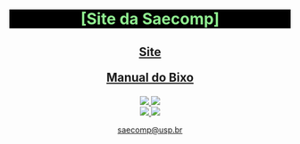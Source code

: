 <h1 align="center" style="color:lightgreen;background-color:black">[Site da Saecomp]</h1>

<h2 align="center"> 

[Site](https://saecomp-usp.github.io/SAEComp.github.io/)

[Manual do Bixo](https://saecomp-usp.github.io/SAEComp.github.io/bixo/index.html) </h2>

<p align="center">
    <a href="https://github.com/SAEComp/SAEComp.github.io/commits/main">
    <img src="https://img.shields.io/github/commit-activity/m/SAEComp/SAEComp.github.io?style=plastic">
    </a>
    <a href="https://github.com/SAEComp/SAEComp.github.io/graphs/contributors">
    <img src="https://img.shields.io/github/contributors/SAEComp/SAEComp.github.io?style=plastic"/>
    </a>
    <br>
    <a href="https://saecomp.github.io">
    <img src="https://img.shields.io/badge/SAEComp-Site-brightgreen?style=plastic"/>
    </a>
    <a href="https://www.instagram.com/saecomp.ec/">
    <img src="https://img.shields.io/badge/Follow%20us%20on-Instagram-blue"/>
    </a>
</p>

<p align="center"> <a href="saecomp@usp.br">saecomp@usp.br</a></p>
